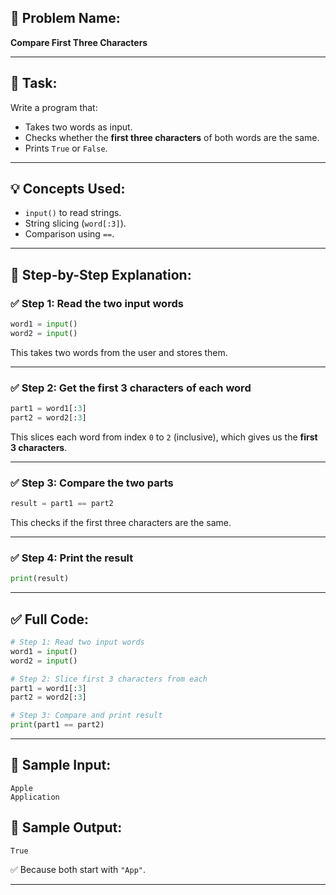 ## 🧩 **Problem Name:**

**Compare First Three Characters**

---

## 📝 **Task:**

Write a program that:

- Takes two words as input.
- Checks whether the **first three characters** of both words are the same.
- Prints `True` or `False`.

---

## 💡 **Concepts Used:**

- `input()` to read strings.
- String slicing (`word[:3]`).
- Comparison using `==`.

---

## 🧠 **Step-by-Step Explanation:**

### ✅ Step 1: Read the two input words

```python
word1 = input()
word2 = input()
```

This takes two words from the user and stores them.

---

### ✅ Step 2: Get the first 3 characters of each word

```python
part1 = word1[:3]
part2 = word2[:3]
```

This slices each word from index `0` to `2` (inclusive), which gives us the **first 3 characters**.

---

### ✅ Step 3: Compare the two parts

```python
result = part1 == part2
```

This checks if the first three characters are the same.

---

### ✅ Step 4: Print the result

```python
print(result)
```

---

## ✅ Full Code:

```python
# Step 1: Read two input words
word1 = input()
word2 = input()

# Step 2: Slice first 3 characters from each
part1 = word1[:3]
part2 = word2[:3]

# Step 3: Compare and print result
print(part1 == part2)
```

---

## 🧪 Sample Input:

```
Apple
Application
```

## 🎯 Sample Output:

```
True
```

✅ Because both start with `"App"`.

---
